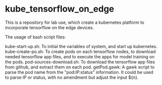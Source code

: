 # kube_tensorflow_on_edge
This is a repository for lab use, which create a kubernetes platform to incorporate tensorflow on the edge devices.

The usage of bash script files:

kube-start-up.sh: To initial the variables of system, and start up kubernetes. 
kube-create-po.sh: To create pods on each tensorflow nodes, to download needed tensorflow app files, and to execute the apps for model training on the pods.
pod-sources-download.sh: To download the tensorflow app files from github, and extract them on each pod.
getPod.gawk: A gawk script to parse the pod name from the "pod:IP:status" information. It could be used to parse IP or status, with no amendment but adjust the input ${n}.
